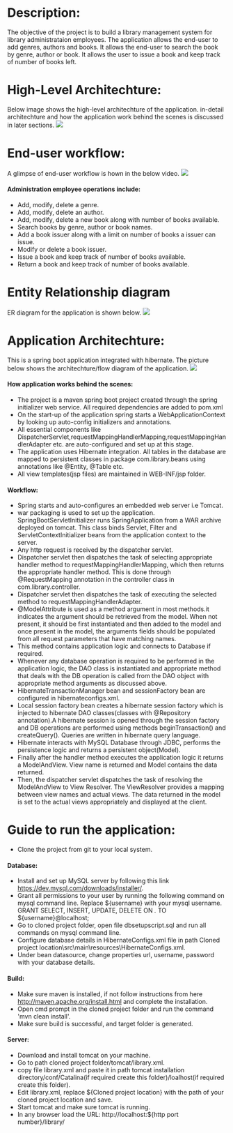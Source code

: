 # Description: #
The objective of the project is to build a library management system for library administrataion employees.
The application allows the end-user to add genres, authors and books. It allows the end-user to search the book by genre, author or book. It allows the user to issue a book and keep track of number of books left.

# High-Level Architechture: #
Below image shows the high-level architechture of the application. in-detail architechture and how the application work behind the scenes is discussed in later sections.
![](images/highLevel.png)

# End-user workflow: #
A glimpse of end-user workflow is hown in the below video. 
![](images/workflow.gif)

#### Administration employee operations include: ####
* Add, modify, delete a genre.
* Add, modify, delete an author.
* Add, modify, delete a new book along with number of books available.
* Search books by genre, author or book names.
* Add a book issuer along with a limit on number of books a issuer can issue.
* Modify or delete a book issuer.
* Issue a book and keep track of number of books available.
* Return a book and keep track of number of books available.

# Entity Relationship diagram #
ER diagram for the application is shown below.
![](images/ER_diagram.png)

# Application Architechture: #
This is a spring boot application integrated with hibernate. The picture below shows the architechture/flow diagram of the application.
![](images/Architechture.png)

#### How application works behind the scenes: ####
* The project is a maven spring boot project created through the spring initializer web service. All required dependencies are added to pom.xml
* On the start-up of the application spring starts a WebApplicationContext by looking up auto-config initializers and annotations. 
* All essential components like DispatcherServlet,requestMappingHandlerMapping,requestMappingHandlerAdapter etc. are auto-configured and set up at this stage.
* The application uses Hibernate integration. All tables in the database are mapped to persistent classes in package com.library.beans using annotations like @Entity, @Table etc.
* All view templates(jsp files) are maintained in WEB-INF/jsp folder.

#### Workflow: ####
* Spring starts and auto-configures an embedded web server i.e Tomcat. 
* war packaging is used to set up the application. SpringBootServletInitializer runs SpringApplication from a WAR archive deployed on tomcat. This class binds Servlet, Filter and ServletContextInitializer beans from the application context to the server.
* Any http request is received by the dispatcher servlet.
* Dispatcher servlet then dispatches the task of selecting appropriate handler method to requestMappingHandlerMapping, which then returns the appropriate handler method. This is done through @RequestMapping annotation in the controller class in com.library.controller.
* Dispatcher servlet then dispatches the task of executing the selected method to requestMappingHandlerAdapter.
* @ModelAttribute is used as a method argument in most methods.it indicates the argument should be retrieved from the model. When not present, it should be first instantiated and then added to the model and once present in the model, the arguments fields should be populated from all request parameters that have matching names.
* This method contains application logic and connects to Database if required.
* Whenever any database operation is required to be performed in the application logic, the DAO class is instantiated and appropriate method that deals with the DB operation  is called from the DAO object with appropriate method arguments as discussed above. 
* HibernateTransactionManager bean and sessionFactory bean are configured in hibernateconfigs.xml. 
* Local session factory bean creates a hibernate session factory which is injected to hibernate DAO classes(classes with @Repository annotation).A hibernate session is opened through the session factory and DB operations are performed using methods beginTransaction() and createQuery(). Queries are written in hibernate query language. 
* Hibernate interacts with MySQL Database through JDBC, performs the persistence logic and returns a persistent object(Model).
* Finally after the handler method executes the application logic it returns a ModelAndView. View name is returned and Model contains the data returned.
* Then, the dispatcher servlet dispatches the task of resolving the ModelAndView to View Resolver. The ViewResolver provides a mapping between view names and actual views. The data returned in the model is set to the actual views appropriately and displayed at the client.

# Guide to run the application: #
* Clone the project from git to your local system.

#### Database: ####
* Install and set up MySQL server by following this link https://dev.mysql.com/downloads/installer/. 
* Grant all permissions to your user by running the following command on mysql command line. Replace ${username} with your 		mysql username. 
GRANT SELECT, INSERT, UPDATE, DELETE ON *.* TO ${username}@localhost; 
* Go to cloned project folder, open file dbsetupscript.sql and run all commands on mysql command line.
* Configure database details in HibernateConfigs.xml file in path Cloned project location\src\main\resources\HibernateConfigs.xml.
* Under bean datasource, change properties url, username, password with your database details.

#### Build: ####
* Make sure maven is installed, if not follow instructions from here http://maven.apache.org/install.html and complete the installation.
* Open cmd prompt in the cloned project folder and run the command 'mvn clean install'.
* Make sure build is successful, and target folder is generated.

#### Server: ####
* Download and install tomcat on your machine. 
* Go to path cloned project folder/tomcat/library.xml.
* copy file library.xml and paste it in path tomcat installation directory/conf/Catalina(if required create this folder)/loalhost(if required create this folder).
* Edit library.xml, replace ${Cloned project location} with the path of your cloned project location and save.
* Start tomcat and make sure tomcat is running.
* In any browser load the URL: http://localhost:${http port number}/library/
